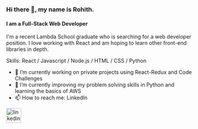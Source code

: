### Hi there 👋, my name is Rohith.
#### I am a Full-Stack Web Developer
I'm a recent Lambda School graduate who is searching for a web developer position.  I love working with React and am hoping to learn other front-end libraries in depth.    

Skills: React / Javascript / Node.js / HTML / CSS / Python

- 🔭 I’m currently working on private projects using React-Redux and Code Challenges  
- 🌱 I’m currently improving my problem solving skills in Python and learning the basics of AWS    
- 📫 How to reach me: LinkedIn 


[<img src='https://cdn.jsdelivr.net/npm/simple-icons@3.0.1/icons/linkedin.svg' alt='linkedin' height='40'>](https://www.linkedin.com/in/rohithsachdeva/)  

